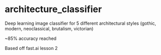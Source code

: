 # architecture_classifier
<p>
  Deep learning image classifier for 5 different architectural styles (gothic, modern, neoclassical, brutalism, victorian) </p>
<p>
  ~85% accuracy reached
</p>
<p>
Based off fast.ai lesson 2
</p>
